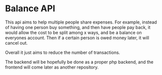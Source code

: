 # Balance API
This api aims to help multiple people share expenses. For example, instead of having one person buy something, and then have people pay back, it would allow the cost to be split among x ways, and be a balance on everyones account. Then if a certain person is owed money later, it will cancel out.

Overall it just aims to reduce the number of transactions.

The backend will be hopefully be done as a proper php backend, and the frontend will come later as another repository. 